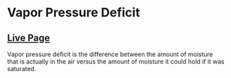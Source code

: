 # Vapor Pressure Deficit
## [Live Page](https://jwatkins26.github.io/vapor_pressure)
Vapor pressure deficit  is the difference between the amount of moisture that is actually in the air versus the amount of moisture it could hold if it was saturated.